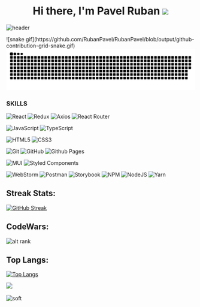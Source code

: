 ### <h1 align="center">Hi there, I'm Pavel Ruban <img src="https://github.com/blackcater/blackcater/raw/main/images/Hi.gif" height="32"/></h1>

<!-- ![header](https://capsule-render.vercel.app/api?type=waving&color=gradient&height=256&section=header&text=Hello%20World!&fontSize=75&animation=fadeIn&fontAlignY=38&desc=Welcome%20to%20my%20GitHub%20profile!%20Put%20stars,%20fork%20and%20contribute!&descAlignY=51&descAlign=62) -->

![header](https://capsule-render.vercel.app/api?type=waving&color=gradient&height=256&section=header&text=Hello%20I'm%20Pavel%20Ruban&fontSize=75&animation=fadeIn&fontAlignY=38&desc=Welcome%20to%20my%20GitHub%20profile!%20Put%20stars,%20fork%20and%20contribute!&descAlignY=51&descAlign=62)


<picture>
![snake gif](https://github.com/RubanPavel/RubanPavel/blob/output/github-contribution-grid-snake.gif)
<img alt="github contribution grid snake animation" src="https://raw.githubusercontent.com/RubanPavel/RubanPavel/output/github-contribution-grid-snake.svg">
</picture>

### SKILLS
![React](https://img.shields.io/badge/react-%2320232a.svg?style=for-the-badge&logo=react&logoColor=%2361DAFB)
![Redux](https://img.shields.io/badge/redux-%23593d88.svg?style=for-the-badge&logo=redux&logoColor=white)
![Axios](https://img.shields.io/badge/Axios-000000?style=for-the-badge&logo=axios&logoColor=white)
![React Router](https://img.shields.io/badge/React_Router-CA4245?style=for-the-badge&logo=react-router&logoColor=white)

![JavaScript](https://img.shields.io/badge/javascript-%23323330.svg?style=for-the-badge&logo=javascript&logoColor=%23F7DF1E)
![TypeScript](https://img.shields.io/badge/typescript-%23007ACC.svg?style=for-the-badge&logo=typescript&logoColor=white)

![HTML5](https://img.shields.io/badge/html5-%23E34F26.svg?style=for-the-badge&logo=html5&logoColor=white)
![CSS3](https://img.shields.io/badge/css3-%231572B6.svg?style=for-the-badge&logo=css3&logoColor=white)

![Git](https://img.shields.io/badge/git-%23F05033.svg?style=for-the-badge&logo=git&logoColor=white)
![GitHub](https://img.shields.io/badge/github-%23121011.svg?style=for-the-badge&logo=github&logoColor=white)
![Github Pages](https://img.shields.io/badge/github%20pages-121013?style=for-the-badge&logo=github&logoColor=white)

![MUI](https://img.shields.io/badge/MUI-%230081CB.svg?style=for-the-badge&logo=mui&logoColor=white)
![Styled Components](https://img.shields.io/badge/styled--components-DB7093?style=for-the-badge&logo=styled-components&logoColor=white)

![WebStorm](https://img.shields.io/badge/webstorm-143?style=for-the-badge&logo=webstorm&logoColor=white&color=black)
![Postman](https://img.shields.io/badge/Postman-FF6C37?style=for-the-badge&logo=postman&logoColor=white)
![Storybook](https://img.shields.io/badge/-Storybook-FF4785?style=for-the-badge&logo=storybook&logoColor=white)
![NPM](https://img.shields.io/badge/NPM-%23CB3837.svg?style=for-the-badge&logo=npm&logoColor=white)
![NodeJS](https://img.shields.io/badge/node.js-6DA55F?style=for-the-badge&logo=node.js&logoColor=white)
![Yarn](https://img.shields.io/badge/yarn-%232C8EBB.svg?style=for-the-badge&logo=yarn&logoColor=white)

##  Streak Stats: ## 
[![GitHub Streak](http://github-readme-streak-stats.herokuapp.com?user=RubanPavel&theme=vue)](https://git.io/streak-stats)

##  CodeWars: ## 

![alt rank](https://www.codewars.com/users/Ruban_Code/badges/large)

##  Top Langs: ## 

[![Top Langs](https://github-readme-stats.vercel.app/api/top-langs/?username=RubanPavel&layout=compact)](https://github.com/anuraghazra/github-readme-stats)

![](https://komarev.com/ghpvc/?username=your-github-RubanPavel)

![soft](https://capsule-render.vercel.app/api?type=soft&color=gradient&text=Come%20again!&fontSize=40&animation=twinkling)
